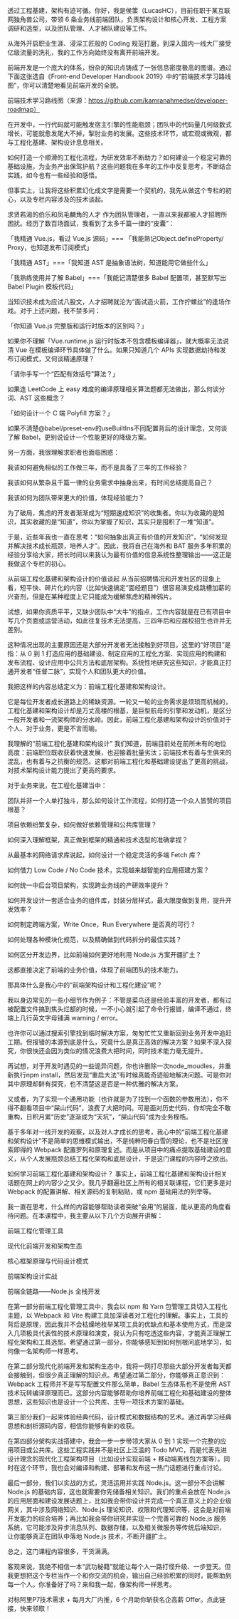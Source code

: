 透过工程基建，架构有迹可循。你好，我是侯策（LucasHC），目前任职于某互联网独角兽公司，带领 6 条业务线前端团队，负责架构设计和核心开发、工程方案调研和选型，以及团队管理、人才梯队建设等工作。

从海外开启职业生涯、浸淫工匠般的 Coding 规范打磨，到深入国内一线大厂接受亿级流量的洗礼，我的工作方向始终没有离开前端开发。

前端开发是一个庞大的体系，纷杂的知识点铸成了一张信息密度极高的图谱。通过下面这张选自《Front-end Developer Handbook 2019》中的“前端技术学习路线图”，你可以清楚地看见前端开发的全貌。



前端技术学习路线图（来源：https://github.com/kamranahmedse/developer-roadmap）

在开发中，一行代码就可能触发宿主引擎的性能瓶颈；团队中的代码量几何级数式增长，可能就愈发尾大不掉，掣肘业务的发展。这些技术环节，或宏观或微观，都与工程化基建、架构设计息息相关。

如何打造一个顺滑的工程化流程，为研发效率不断助力？如何建设一个稳定可靠的基础设施，为业务产出保驾护航？这些问题我在多年的工作中反复思考，不断结合实践，如今也有一些经验和感悟。

但事实上，让我将这些积累幻化成文字是需要一个契机的，我先从做这个专栏的初心，以及专栏内容涉及的技术谈起。

求贤若渴的伯乐和凤毛麟角的人才
作为团队管理者，一直以来我都被人才招聘所困扰。经历了数百场面试，我看到了太多千篇一律的“皮囊”：

「我精通 Vue.js，看过 Vue.js 源码」=== 「我能熟记Object.defineProperty/ Proxy，也知道发布订阅模式」

「我精通 AST」===「我知道 AST 是抽象语法树，知道能用它做些什么」

「我熟练使用并了解 Babel」===「我能记清楚很多 Babel 配置项，甚至默写出 Babel Plugin 模板代码」

当知识技术成为应试八股文，人才招聘就沦为“面试造火箭，工作拧螺丝”的逢场作戏。对于上述问题，我不禁多问：

「你知道 Vue.js 完整版和运行时版本的区别吗？」

如果你不理解「Vue.runtime.js 运行时版本不包含模板编译器」，就大概率无法说清 Vue 在模板编译环节具体做了什么。如果只知道几个 APIs 实现数据劫持和发布订阅模式，又何谈精通原理？

「请你手写一个“匹配有效括号”算法？」

如果连 LeetCode 上 easy 难度的编译原理相关算法题都无法做出，那么何谈分词、AST 这些概念？

「如何设计一个 C 端 Polyfill 方案？」

如果不清楚@babel/preset-env的useBuiltIns不同配置背后的设计理念，又何谈了解 Babel，更别说设计一个性能更好的降级方案。

另一方面，我很理解求职者也面临困惑：

我该如何避免相似的工作做三年，而不是具备了三年的工作经验？

我该如何从繁杂且千篇一律的业务需求中抽身出来，有时间总结提高自己？

我该如何为团队带来更大的价值，体现经验能力？

为了破局，焦虑的开发者渐渐成为“短期速成知识”的收集者。你以为收藏的是知识，其实收藏的是“知道”，你以为掌握了知识，其实只是囤积了一堆“知道”。



于是，近些年我也一直在思考：“如何抽象出真正有价值的开发知识”，“如何发现并解决技术成长瓶颈，培养人才”。因此，我将自己在海外和 BAT 服务多年积累的经验分享给大家，把长时间以来我认为最有价值的信息系统性整理输出——这正是我做这个专栏的初心。

从前端工程化基建和架构设计的价值谈起
从当前招聘情况和开发社区的现象上看，短平快、碎片化的内容（比如快速搞定“面经题目”）很容易演变成跳槽加薪的兴奋剂，但是在某种程度上它只能成为缓解焦虑的精神鸦片。

试想，如果你资质平平，又缺少团队中“大牛”的指点，工作内容就是在已有项目中写几个页面或运营活动，如此往复技术无法提高，三四年后和应届校招生也许并无差别。

这种情况出现的主要原因还是大部分开发者无法接触到好项目。这里的“好项目”是指：从 0 到 1 打造应用的基础建设、制定应用的工程化方案、实现应用的构建和发布流程、设计应用中公共方法和底层架构。系统性地研究这些知识，才能真正打通开发者“任督二脉”，实现个人和团队更大的价值。

我把这样的内容总结定义为：前端工程化基建和架构设计。

它是每位开发者成长道路上的稀缺资源。一轮又一轮的业务需求是烦琐而机械的，工程化基建和架构设计却是万丈高楼的根基，是巨型航母的引擎和发动机，是区分一般开发者和一流架构师的分水岭。因此，前端工程化基建和架构设计的价值对于个人、对于业务，更是不言而喻。

我理解的“前端工程化基建和架构设计”
我们知道，前端目前处在前所未有的地位高度：前端职位既收获着快速发展，也迎接着批量劣汰；前端技术有着与生俱来的混乱，也有着与之抗衡的规范。这都对前端工程化和基础建设提出了更高的挑战，对技术架构设计能力提出了更高的要求。

对于业务来说，在工程化基建当中：

团队并非一个人单打独斗，那么如何设计工作流程，如何打造一个众人皆赞的项目根基？

项目依赖纷繁复杂，如何做好依赖管理和公共库管理？

如何深入理解框架，真正做到框架的精通和技术选型的准确拿捏？

从最基本的网络请求库说起，如何设计一个稳定灵活的多端 Fetch 库？

如何借力 Low Code / No Code 技术，实现越来越智能的应用搭建方案？

如何统一中后台项目架构，实现跨业务线的产研效率提升？

如何开发设计一套适合业务的组件库，封装分层样式，最大限度做到复用，提升开发效率？

如何制定跨端方案，Write Once，Run Everywhere 是否真的可行？

如何处理各种模块化规范，以及精确做到代码拆分的最佳实践？

如何区分开发边界，比如前端如何更好地利用 Node.js 方案开疆扩土？

这都直接决定了前端的业务价值，体现了前端团队的技术能力。

那具体什么是我心中的“前端架构设计和工程化建设”呢？

我以身边常见的一些小细节作为例子：不管是菜鸟还是经验丰富的开发者，都有过被配置文件搞到焦头烂额的时候，一不小心就引起了命令行报错，编译不通过，终端上几行英文字母铺满 warning / error。

也许你可以通过搜索引擎找到临时解决方案，匆匆忙忙又重新回到业务开发中追赶工期。但报错的本源到底是什么，究竟什么是真正高效的解决方案？如果不深入探究，你很快还会因为类似的情况浪费大把时间，同时技术能力毫无提升。

再试想，对于开发时遇见的一些诡异问题，你也许删除一次node_moudles，并重新执行npm install，然后发现“重启大法”有时候真能奇迹般地解决问题。可是你对其中原理却鲜有探究，也不清楚这是否是一种优雅的解决方案。

又或者，为了实现一个通用功能（也许就是为了找到一个函数的参数用法），你不得不翻看项目中“屎山代码”，浪费了大把时间。可是面对历史代码，你却完全不敢重构，日积月累“历史”逐渐成为“天坑”，“屎山代码”成为业务桎梏。

基于多年对一线开发的观察，以及对人才成长的思考，我心中的“前端工程化基建和架构设计”不是简单的思维模式输出，不是纯粹阳春白雪的理论，也不是社区搜索即得的 Webpack 配置罗列和原理复述。而是从项目中的痛点提取基础建设的意义，从个人发展瓶颈总结工程化架构和底层设计，于是这门课程的内容呼之欲出。

如何学习前端工程化基建和架构设计？
事实上，前端工程化基建和架构设计相关话题在网上的内容少之又少。我几乎翻遍社区上所有的相关联课程，它们更多是对 Webpack 的配置讲解、相关源码的复制粘贴，或 npm 基础用法的列举等。

我一直在思考，什么样的内容能够帮助读者突破“会用”的层面，能从更高的角度看待问题。在本课程中，我主要从以下几个方向展开讲解：

前端工程化管理工具

现代化前端开发和架构生态

核心框架原理与代码设计模式

前端架构设计实战

前端全链路——Node.js 全栈开发

在第一部分前端工程化管理工具中，我会以 npm 和 Yarn 包管理工具切入工程化主题，以 Webpack 和 Vite 构建工具加深读者对工程化的理解。事实上，工具的背后是原理，因此我并不会枯燥地枚举某项工具的优缺点和基本使用方式，而是深入几项极具代表性的技术原理和演变，我认为只有吃透这些内容，才能真正理解工程化架构和工具选型。希望通过第一部分，你能够感知到如何刨根问底地学习，如何像一名架构师一样思考。

在第二部分现代化前端开发和架构生态中，我将一网打尽那些大部分开发者每天都会接触到，但很少真正理解的知识点。希望通过第二部分，你能够真正意识到：Webpack 工程师并不是写写配置文件那么简单，Babel 生态体系也不是使用 AST 技术玩转编译原理而已。这部分内容能够帮助你培养前端工程化和基础建设的整体思想，这些知识也是设计一个公共库、主导一项技术方案的基础。

第三部分我们一起来体验经典代码，设计模式和数据结构的艺术。通过再学习经典思想和剖析源码内容，相信你能够有新的收获。

在第四部分架构实战搭建中，我会一步一步带领大家从 0 到 1 实现一个完整的应用项目或公共库。这些工程实践并不是社区上泛滥的 Todo MVC，而是代表先进设计理念的现代化工程架构项目（比如设计实现前端 + 移动端离线包方案等）。同时在这个环节，我也会对编译和构建、部署和发布这一热门话题进行重点讨论。

最后一部分，我们以实战的方式，灵活运用并实践 Node.js。这一部分不会讲解 Node.js 的基础内容，这也就需要你先储备相关知识。我们的重点会放在 Node.js 的应用层面和建设发展话题上，比如我会带你设计并完成一个真正意义上的企业级网关，其中涉及网络知识、Node.js 理论知识、权限和代理知识等，这会是对前端开发能力的综合培养；再比如我会带你研究并实现一个完善可靠的 Node.js 服务系统，它可能涉及异步消息队列、数据存储，以及相关微服务等传统后端知识， 让你能够真正在团队中落地 Node.js 技术，不断开疆扩土。



总之，这门课程内容很多，干货满满。

客观来说，我绝不相信一本“武功秘籍”就能让每个人一路打怪升级、一步登天。但我更想把这个专栏当作一个和你交流的机会，输出自己经验积累的同时，能帮助到每一个人。你准备好了吗？来和我一起，像架构师一样思考。



对标阿里P7技术需求 + 每月大厂内推，6 个月助你斩获名企高薪 Offer。点此链接，快来领取！
